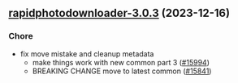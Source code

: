 

## [rapidphotodownloader-3.0.3](https://github.com/truecharts/charts/compare/rapidphotodownloader-2.0.14...rapidphotodownloader-3.0.3) (2023-12-16)

### Chore

- fix move mistake and cleanup metadata
  - make things work with new common part 3 ([#15994](https://github.com/truecharts/charts/issues/15994))
  - BREAKING CHANGE move to latest common ([#15841](https://github.com/truecharts/charts/issues/15841))
  
  